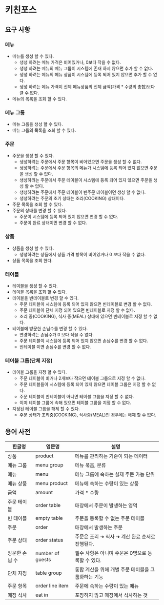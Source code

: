 # 키친포스

## 요구 사항

### 메뉴
- 메뉴를 생성 할 수 있다.
  - 생성 하려는 메뉴 가격은 비어있거나, 0보다 작을 수 없다.
  - 생성 하려는 메뉴의 메뉴 그룹이 시스템에 존재 하지 않으면 추가 할 수 없다.
  - 생성 하려는 메뉴의 메뉴 상품이 시스템에 등록 되어 있지 않으면 추가 할 수 없다.
  - 생성 하려는 메뉴 가격이 전체 메뉴상품의 전체 금액(가격 * 수량의 총합)보다 클 수 없다.
- 메뉴의 목록을 조회 할 수 있다.

### 메뉴 그룹
- 메뉴 그룹을 생성 할 수 있다.
- 메뉴 그릅의 목록을 조회 할 수 있다.

### 주문
- 주문을 생성 할 수 있다.
  - 생성하려는 주문에서 주문 항목이 비어있으면 주문을 생성 할 수 없다.
  - 생성하려는 주문에서 주문 항목의 메뉴가 시스템에 등록 되어 있지 않으면 주문을 생성 할 수 없다.
  - 생성하려는 주문에서 주문 테이블이 시스템에 등록 되어 있지 않으면 주문을 생성 할 수 없다.
  - 생성하려는 주문에서 주문 테이블이 빈주문 테이블이면 생성 할 수 없다.
  - 생성하려는 주문의 초기 상태는 조리(COOKING) 상태이다.
- 주문 목록을 조회 할 수 있다.
- 주문의 상태를 변경 할 수 있다.
  - 주문이 시스템에 등록 되어 있지 않으면 변경 할 수 없다.
  - 주문이 완료 상태이면 변경 할 수 없다.

### 상품
- 상품을 생성 할 수 있다.
  - 생성하려는 상품에서 상품 가격 항목이 비어있거나 0 보다 작을 수 없다.
- 상품 목록을 조회 한다.

### 테이블
- 테이블을 생성 할 수 있다.
- 테이블 목록을 조회 할 수 있다.
- 테이블을 빈테이블로 변경 할 수 있다.
  - 주문 테이블이 시스템에 등록 되어 있지 않으면 빈테이블로 변경 할 수 없다.
  - 주문 테이블이 단체 지정 되어 있으면 빈테이블로 지정 할 수 없다.
  - 조리 중(COOKING), 식사 중(MEAL) 상태에 있으면 빈테이블로 지정 할 수 없다.
- 테이블에 방문한 손님수를 변경 할 수 있다.
  - 변경하려는 손님수가 0 보다 작을 수 없다.
  - 주문 테이블이 시스템에 등록 되어 있지 않으면 손님수를 변경 할 수 없다.
  - 빈테이블 이면 손님수를 변경 할 수 없다.

### 테이블 그룹(단체 지정)
- 테이블 그룹을 지정 할 수 있다.
  - 주문 테이블이 비거나 2개보다 작으면 테이블 그룹으로 지정 할 수 없다.
  - 주문 테이블들이 시스템에 등록 되어 있지 않으면 테이블 그룹은 지정 할 수 없다.
  - 주문 테이블이 빈테이블이 아니면 테이블 그룹을 지정 할 수 없다.
  - 이미 테이블 그룹에 속해 있으면 테이블 그룹을 지정 할 수 없다.
- 지정된 테이블 그룹을 해제 할 수 있다.
  - 주문 상태가 조리중(COOKING), 식사중(MEAL)인 경우에는 해제 할 수 없다.
  
## 용어 사전

| 한글명      | 영문명              | 설명                            |
|----------|------------------|-------------------------------|
| 상품       | product          | 메뉴를 관리하는 기준이 되는 데이터           |
| 메뉴 그룹    | menu group       | 메뉴 묶음, 분류                     |
| 메뉴       | menu             | 메뉴 그룹에 속하는 실제 주문 가능 단위        |
| 메뉴 상품    | menu product     | 메뉴에 속하는 수량이 있는 상품             |
| 금액       | amount           | 가격 * 수량                       |
| 주문 테이블   | order table      | 매장에서 주문이 발생하는 영역              |
| 빈 테이블    | empty table      | 주문을 등록할 수 없는 주문 테이블           |
| 주문       | order            | 매장에서 발생하는 주문                  |
| 주문 상태    | order status     | 주문은 조리 ➜ 식사 ➜ 계산 완료 순서로 진행된다. |
| 방문한 손님 수 | number of guests | 필수 사항은 아니며 주문은 0명으로 등록할 수 있다. |
| 단체 지정    | table group      | 통합 계산을 위해 개별 주문 테이블을 그룹화하는 기능 |
| 주문 항목    | order line item  | 주문에 속하는 수량이 있는 메뉴             |
| 매장 식사    | eat in           | 포장하지 않고 매장에서 식사하는 것           |

